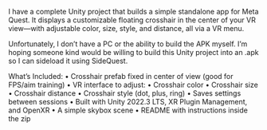 I have a complete Unity project that builds a simple standalone app for Meta Quest. It displays a customizable floating crosshair in the center of your VR view—with adjustable color, size, style, and distance, all via a VR menu.

Unfortunately, I don’t have a PC or the ability to build the APK myself. I’m hoping someone kind would be willing to build this Unity project into an .apk so I can sideload it using SideQuest.

What’s Included: • Crosshair prefab fixed in center of view (good for FPS/aim training) • VR interface to adjust: • Crosshair color • Crosshair size • Crosshair distance • Crosshair style (dot, plus, ring) • Saves settings between sessions • Built with Unity 2022.3 LTS, XR Plugin Management, and OpenXR • A simple skybox scene • README with instructions inside the zip
